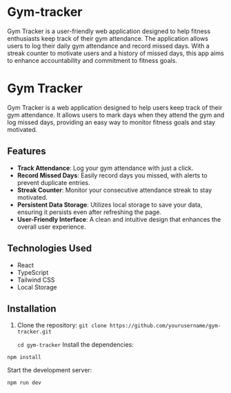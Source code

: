 # Gym-tracker
Gym Tracker is a user-friendly web application designed to help fitness enthusiasts keep track of their gym attendance. The application allows users to log their daily gym attendance and record missed days. With a streak counter to motivate users and a history of missed days, this app aims to enhance accountability and commitment to fitness goals.

# Gym Tracker

Gym Tracker is a web application designed to help users keep track of their gym attendance. It allows users to mark days when they attend the gym and log missed days, providing an easy way to monitor fitness goals and stay motivated.

## Features

- **Track Attendance**: Log your gym attendance with just a click.
- **Record Missed Days**: Easily record days you missed, with alerts to prevent duplicate entries.
- **Streak Counter**: Monitor your consecutive attendance streak to stay motivated.
- **Persistent Data Storage**: Utilizes local storage to save your data, ensuring it persists even after refreshing the page.
- **User-Friendly Interface**: A clean and intuitive design that enhances the overall user experience.

## Technologies Used

- React
- TypeScript
- Tailwind CSS
- Local Storage

## Installation

1. Clone the repository:
   ```git clone https://github.com/yourusername/gym-tracker.git```

   ```cd gym-tracker```
Install the dependencies:

```npm install```

Start the development server:

```npm run dev```
